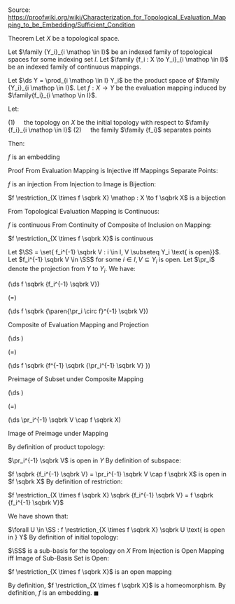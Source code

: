 # 

Source: https://proofwiki.org/wiki/Characterization_for_Topological_Evaluation_Mapping_to_be_Embedding/Sufficient_Condition

Theorem
Let $X$ be a topological space.

Let $\family {Y_i}_{i \mathop \in I}$ be an indexed family of topological spaces for some indexing set $I$.
Let $\family {f_i : X \to Y_i}_{i \mathop \in I}$ be an indexed family of continuous mappings.

Let $\ds Y = \prod_{i \mathop \in I} Y_i$ be the product space of $\family {Y_i}_{i \mathop \in I}$. 
Let $f : X \to Y$ be the evaluation mapping  induced by $\family{f_i}_{i \mathop \in I}$.

Let:

$(1)\quad$ the topology on $X$ be the initial topology with respect to $\family {f_i}_{i \mathop \in I}$
$(2)\quad$ the family $\family {f_i}$ separates points

Then:

$f$ is an embedding


Proof
From Evaluation Mapping is Injective iff Mappings Separate Points:

$f$ is an injection
From Injection to Image is Bijection:

$f \restriction_{X \times f \sqbrk X} \mathop : X \to f \sqbrk X$ is a bijection

From Topological Evaluation Mapping is Continuous:

$f$ is continuous
From Continuity of Composite of Inclusion on Mapping:

$f \restriction_{X \times f \sqbrk X}$ is continuous

Let $\SS = \set{ f_i^{-1} \sqbrk V : i \in I, V \subseteq Y_i \text{ is open}}$.
Let $f_i^{-1} \sqbrk V \in \SS$ for some $i \in I, V \subseteq Y_i$ is open.
Let $\pr_i$ denote the projection from $Y$ to $Y_i$.
We have:














\(\ds f \sqbrk {f_i^{-1} \sqbrk V}\)

\(=\)







\(\ds f \sqbrk {\paren{\pr_i \circ f}^{-1} \sqbrk V}\)





Composite of Evaluation Mapping and Projection














\(\ds \)

\(=\)







\(\ds f \sqbrk {f^{-1} \sqbrk {\pr_i^{-1} \sqbrk V} }\)





Preimage of Subset under Composite Mapping














\(\ds \)

\(=\)







\(\ds \pr_i^{-1} \sqbrk V \cap f \sqbrk X\)





Image of Preimage under Mapping



By definition of product topology:

$\pr_i^{-1} \sqbrk V$ is open in $Y$
By definition of subspace:

$f \sqbrk {f_i^{-1} \sqbrk V} = \pr_i^{-1} \sqbrk V \cap f \sqbrk X$ is open in $f \sqbrk X$
By definition of restriction:

$f \restriction_{X \times f \sqbrk X} \sqbrk {f_i^{-1} \sqbrk V} = f \sqbrk {f_i^{-1} \sqbrk V}$

We have shown that:

$\forall U \in \SS : f \restriction_{X \times f \sqbrk X} \sqbrk U \text{ is open in } Y$
By definition of initial topology:

$\SS$ is a sub-basis for the topology on $X$
From Injection is Open Mapping iff Image of Sub-Basis Set is Open:

$f \restriction_{X \times f \sqbrk X}$ is an open mapping

By definition, $f \restriction_{X \times f \sqbrk X}$ is a homeomorphism.
By definition, $f$ is an embedding.
$\blacksquare$





